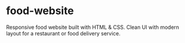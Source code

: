 # food-website
Responsive food website built with HTML & CSS. Clean UI with modern layout for a restaurant or food delivery service.
